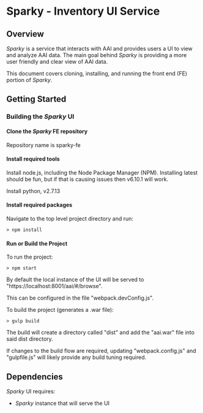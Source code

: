# Sparky - Inventory UI Service

## Overview
_Sparky_ is a service that interacts with AAI and provides users a UI to view and analyze AAI data. The main goal behind _Sparky_ is providing a more user friendly and clear view of AAI data.

This document covers cloning, installing, and running the front end (FE) portion of _Sparky_.

## Getting Started

### Building the _Sparky_ UI

#### Clone the _Sparky_ FE repository

Repository name is sparky-fe

#### Install required tools

Install node.js, including the Node Package Manager (NPM). Installing latest should be fun, but if that is causing issues then v6.10.1 will work.

Install python, v2.7.13

#### Install required packages

Navigate to the top level project directory and run:

    > npm install

#### Run or Build the Project

To run the project:

    > npm start

By default the local instance of the UI will be served to "https://localhost:8001/aai/#/browse".

This can be configured in the file "webpack.devConfig.js".

To build the project (generates a .war file):

    > gulp build
    
The build will create a directory called "dist" and add the "aai.war" file into said dist directory.

If changes to the build flow are required, updating "webpack.config.js" and "gulpfile.js" will likely provide any build tuning required.

## Dependencies

_Sparky_ UI requires:

- _Sparky_ instance that will serve the UI
